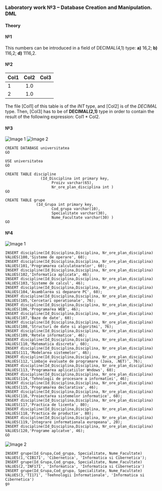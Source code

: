 
### Laboratory work №3 – Database Creation and Manipulation. DML

#### Theory

#### №1 
This numbers can be introduced in a field of DECIMAL(4,1) type:
**a)** 16,2;
**b)** 116,2;
**d)** 1116,2.
#### №2 
| Col1       | Col2          | Col3  |
| ------------- |:-------------:| -----:|
| 1     | 1.0 |  |
| 2      | 1.0      |    |

The file [Col1] of this table is of the *INT* type, and [Col2] is of the *DECIMAL* type.
Then, [Col3] has to be of **DECIMAL(2,1)** type in order to contain the result of the following expression: Col1 * Col2.
#### №3 
![Image 1](https://github.com/AnastasiaFAF172/SQL/raw/images/3_1.png)
![Image 2](https://github.com/AnastasiaFAF172/SQL/raw/images/3_2.png)

```
CREATE DATABASE universitatea
GO

USE universitatea
GO

CREATE TABLE discipline 
		        (Id_Disciplina int primary key,
                     Proizv varchar(65),
                     Nr_ore_plan_disciplina int )
GO

CREATE TABLE grupe 
			  (Id_Grupa int primary key,
                     Cod_grupa varchar(10),
                     Specialitate varchar(30),
                     Nume_Facultate varchar(30) )
GO
```
#### №4 
![Image 1](https://github.com/AnastasiaFAF172/SQL/raw/images/3_3.png)


```
INSERT discipline(Id_Disciplina,Disciplina, Nr_ore_plan_disciplina)
VALUES(100,'Sisteme de operare', 60);
INSERT discipline(Id_Disciplina,Disciplina, Nr_ore_plan_disciplina)
VALUES(101,'Programarea calculatoarelor', 60);
INSERT discipline(Id_Disciplina,Disciplina, Nr_ore_plan_disciplina)
VALUES(102,'Informatica aplicata', 46);
INSERT discipline(Id_Disciplina,Disciplina, Nr_ore_plan_disciplina)
VALUES(103,'Sisteme de calcul', 46);
INSERT discipline(Id_Disciplina,Disciplina, Nr_ore_plan_disciplina)
VALUES(104,'Asamblarea si depanare PC', 60);
INSERT discipline(Id_Disciplina,Disciplina, Nr_ore_plan_disciplina)
VALUES(105,'Cercetari operationale', 76);
INSERT discipline(Id_Disciplina,Disciplina, Nr_ore_plan_disciplina)
VALUES(106,'Programarea WEB', 46);
INSERT discipline(Id_Disciplina,Disciplina, Nr_ore_plan_disciplina)
VALUES(107,'Baze de date', 60);
INSERT discipline(Id_Disciplina,Disciplina, Nr_ore_plan_disciplina)
VALUES(108,'Structuri de date si algoritmi', 76);
INSERT discipline(Id_Disciplina,Disciplina, Nr_ore_plan_disciplina)
VALUES(109,'Retele informatice', 46);
INSERT discipline(Id_Disciplina,Disciplina, Nr_ore_plan_disciplina)
VALUES(110,'Matematica discreta', 60);
INSERT discipline(Id_Disciplina,Disciplina, Nr_ore_plan_disciplina)
VALUES(111,'Modelarea sistemelor', 46);
INSERT discipline(Id_Disciplina,Disciplina, Nr_ore_plan_disciplina)
VALUES(112,'Limbaje evaluate de programare (Java, .NET)', 76);
INSERT discipline(Id_Disciplina,Disciplina, Nr_ore_plan_disciplina)
VALUES(113,'Programarea aplicatiilor Wndows', 60);
INSERT discipline(Id_Disciplina,Disciplina, Nr_ore_plan_disciplina)
VALUES(114,'Tehnologii de procesare a informatiei', 46);
INSERT discipline(Id_Disciplina,Disciplina, Nr_ore_plan_disciplina)
VALUES(115,'Programarea declarativa', 46);
INSERT discipline(Id_Disciplina,Disciplina, Nr_ore_plan_disciplina)
VALUES(116,'Proiectarea sistemelor informatice', 60);
INSERT discipline(Id_Disciplina,Disciplina, Nr_ore_plan_disciplina)
VALUES(117,'Practica de licenta', 80);
INSERT discipline(Id_Disciplina,Disciplina, Nr_ore_plan_disciplina)
VALUES(118,'Practica de productie', 80);
INSERT discipline(Id_Disciplina,Disciplina, Nr_ore_plan_disciplina)
VALUES(119,'Integrare informationala europeana', 20);
INSERT discipline(Id_Disciplina,Disciplina, Nr_ore_plan_disciplina)
VALUES(120,'Programe aplcatve', 46);
GO
```

![Image 2](https://github.com/AnastasiaFAF172/SQL/raw/images/3_4.png)

```
INSERT grupe(Id_Grupa,Cod_grupa, Specialitate, Nume_Facultate)
VALUES(1,'CIB171', 'Cibernetica', 'Informatica si Cibernetica');
INSERT grupe(Id_Grupa,Cod_grupa, Specialitate, Nume_Facultate)
VALUES(2,'INF171', 'Informatica', 'Informatica si Cibernetica')
INSERT grupe(Id_Grupa,Cod_grupa, Specialitate, Nume_Facultate)
VALUES(3,'TI171', 'Teehnologii Informationale', 'Informatica si Cibernetica')
go
```

